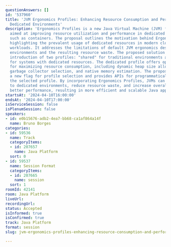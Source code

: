 ```yaml
---
questionAnswers: []
id: '537960'
title: 'JVM Ergonomics Profiles: Enhancing Resource Consumption and Performance in
  Dedicated Environments'
description: 'Ergonomics Profiles is a new Java Virtual Machine (JVM) feature proposal
  aimed at improving resource utilization and performance in dedicated JVM environments,
  such as containers. The proposal outlines the motivation behind Ergonomics Profiles,
  highlighting the prevalent usage of dedicated resources in modern cloud-based JVM
  workloads. It addresses the limitations of default JVM ergonomics designed for shared
  environments and the resulting resource waste. The proposed solution includes the
  introduction of two profiles: "shared" for traditional environments and "dedicated"
  for systems with dedicated resources. The dedicated profile offers optimized heuristics
  for maximizing resource consumption, including dynamic heap size allocation, enhanced
  garbage collector selection, and native memory estimation. The proposal also presents
  a new flag for profile selection and provides APIs for programmatically identifying
  the selected profile. By incorporating Ergonomics Profiles, JVMs can better adapt
  to dedicated environments, reduce resource waste, and increase overall chances of
  better performance, resulting in more efficient and scalable Java applications.'
startsAt: '2024-04-10T16:00:00'
endsAt: '2024-04-10T17:00:00'
isServiceSession: false
isPlenumSession: false
speakers:
- id: e0b15676-adb2-4ea7-bb68-ca1af864a14f
  name: Bruno Borges
categories:
- id: 59536
  name: Track
  categoryItems:
  - id: 207657
    name: Java Platform
  sort: 0
- id: 59537
  name: Session Format
  categoryItems:
  - id: 207665
    name: session
  sort: 1
roomId: 42141
room: Java Platform
liveUrl: 
recordingUrl: 
status: Accepted
isInformed: true
isConfirmed: true
track: Java Platform
format: session
slug: jvm-ergonomics-profiles-enhancing-resource-consumption-and-performance-in-dedicated-environments

---
```


